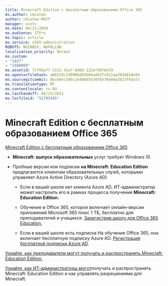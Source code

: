 ```yaml
---
title: Minecraft Edition с бесплатным образованием Office 365
ms.author: cmcatee
author: cmcatee-MSFT
manager: scotv
ms.date: 04/21/2020
ms.audience: ITPro
ms.topic: article
ms.service: o365-administration
ROBOTS: NOINDEX, NOFOLLOW
localization_priority: Normal
ms.custom:
- "1427"
- "1500009"
ms.assetid: 7cf69a77-2212-43a7-bd68-122afd876e59
ms.openlocfilehash: a0b529c1d9966d65604ade2fc812aa2926816e95
ms.sourcegitcommit: 8bc60ec34bc1e40685e3976576e04a2623f63a7c
ms.translationtype: MT
ms.contentlocale: ru-RU
ms.lasthandoff: 04/15/2021
ms.locfileid: "51793585"
---
```

# <a name="minecraft-edition-with-office-365-education-for-free"></a>Minecraft Edition с бесплатным образованием Office 365

[Minecraft Edition с бесплатным образованием Office 365](https://docs.microsoft.com/education/windows/get-minecraft-for-education)
  
- **Minecraft: выпуск образовательных** услуг требует Windows 10

- Пробные версии или подписки **на Minecraft: Education Edition** предлагаются клиентам образовательных служб, которыми управляет Azure Active Directory (Azure AD)

  - Если в вашей школе нет клиента Azure [](https://docs.microsoft.com/education/windows/school-get-minecraft) AD, ИТ-администратор может настроить его в рамках процесса получения **Minecraft: Education Edition.**

  - Обучение в Office 365, которое включает онлайн-версии приложений Microsoft 365 плюс 1 ТБ, бесплатно для преподавателей и учащихся. [Зарегистрив школу для Office 365 Education.](https://www.microsoft.com/education/products/office)

  - Если в вашей школе есть подписка На обучение Office 365, она включает бесплатную подписку Azure AD. [Регистрация бесплатной подписки Azure AD](https://msdn.microsoft.com/library/windows/hardware/mt703369%28v=vs.85%29.aspx).

[Узнайте, как преподаватели могут получать и распространять Minecraft: Education Edition.](https://docs.microsoft.com/education/windows/teacher-get-minecraft)
  
[Узнайте, как ИТ-администраторы могут](https://docs.microsoft.com/education/windows/school-get-minecraft)получать и распространять Minecraft: Education Edition и как управлять разрешениями для Minecraft.